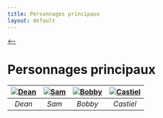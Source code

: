 ```yaml
---
title: Personnages principaux
layout: default
---
```

[ <-- ](../index.md)

# Personnages principaux

| [![Dean](https://github.com/user-attachments/assets/7ce01197-f68b-43f5-9fda-2564546c8fe9)](/Supernatural/characters/Dean) | [![Sam](https://github.com/user-attachments/assets/8397edc2-64ef-4ff5-b0bd-8eb50bea0ef8)](/Supernatural/characters/Sam) | [![Bobby](https://github.com/user-attachments/assets/8f5e9c77-9fd2-4093-abf7-7199ee0e0696)](/Supernatural/characters/Bobby) | [![Castiel](https://github.com/user-attachments/assets/8f275bf0-b765-4fe9-977f-6a6f24025c95)](/Supernatural/characters/Castiel) |
| :---------------------------: | :---------------------------: | :---------------------------: | :---------------------------: |
|         *Dean*                |          *Sam*                |             *Bobby*           |           *Castiel*           | 
